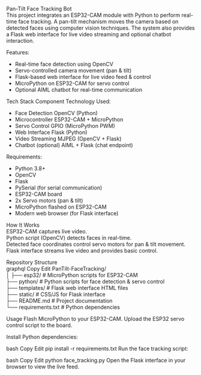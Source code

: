 Pan-Tilt Face Tracking Bot  
This project integrates an ESP32-CAM module with Python to perform real-time face tracking. A pan-tilt mechanism moves the camera based on detected faces using computer vision techniques. The system also provides a Flask web interface for live video streaming and optional chatbot interaction.

 Features:
* Real-time face detection using OpenCV
* Servo-controlled camera movement (pan & tilt)
* Flask-based web interface for live video feed & control
* MicroPython on ESP32-CAM for servo control
* Optional AIML chatbot for real-time communication

Tech Stack
Component	Technology Used:
* Face Detection	OpenCV (Python)
* Microcontroller	ESP32-CAM + MicroPython
* Servo Control	GPIO (MicroPython PWM)
* Web Interface	Flask (Python)
* Video Streaming	MJPEG (OpenCV + Flask)
* Chatbot (optional)	AIML + Flask (chat endpoint)

 
Requirements:
* Python 3.8+
* OpenCV
* Flask
* PySerial (for serial communication)
* ESP32-CAM board
* 2x Servo motors (pan & tilt)
* MicroPython flashed on ESP32-CAM
* Modern web browser (for Flask interface)

How It Works  
ESP32-CAM captures live video.  
Python script (OpenCV) detects faces in real-time.  
Detected face coordinates control servo motors for pan & tilt movement.  
Flask interface streams live video and provides basic control.  

Repository Structure  
graphql
Copy
Edit
PanTilt-FaceTracking/  
│
├── esp32/           # MicroPython scripts for ESP32-CAM  
├── python/          # Python scripts for face detection & servo control  
├── templates/       # Flask web interface HTML files  
├── static/          # CSS/JS for Flask interface  
├── README.md        # Project documentation  
└── requirements.txt # Python dependencies  
 
 
Usage
Flash MicroPython to your ESP32-CAM.
Upload the ESP32 servo control script to the board.

Install Python dependencies:

bash
Copy
Edit
pip install -r requirements.txt
Run the face tracking script:

bash
Copy
Edit
python face_tracking.py
Open the Flask interface in your browser to view the live feed.
